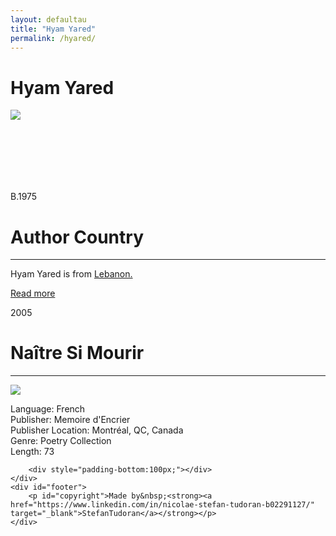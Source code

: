 ```yaml
---
layout: defaultau
title: "Hyam Yared"
permalink: /hyared/
---
```

<!-- partial:index.partial.html -->
<div class="content">
    <h1>Hyam Yared</h1>
    <div class="quote">
        <div><img src="https://leblogdumarathon.files.wordpress.com/2015/06/hyam-yared-c2a9-laurent-denimal.jpg?w=640" class="logo"></div>
    </div>
    <div class="timeline">
        <div style="padding-bottom:100px;"></div>
        <div class="block">
            <div class="date right"><p class="right"> B.1975 </p></div>
            <div class="dot"></div>
            <div class="left first">
            <div class="author_country">
                <h1>Author Country</h1><hr>
          <div class="aclocation">  <p> Hyam Yared is from <a href="{{ site.baseurl }}/65"> Lebanon.</a></p></div>
              <div class="acreadmore">   <a href="https://en.wikipedia.org/wiki/Hyam_Yared" target="_blank">Read more</a> </div>
            </div>
            </div>
        </div>
        <div class="block">
            <div class="date left"><p class="left">2005</p></div>
            <div class="dot"></div>
            <div class="right">
                <h1>Naître Si Mourir</h1><hr>
                <p><img src="https://m.media-amazon.com/images/W/WEBP_402378-T2/images/I/41baeDGyVNL._SY291_BO1,204,203,200_QL40_FMwebp_.jpg"></p>
                <p>
                Language: French<br>
                Publisher: Memoire d'Encrier<br>
                Publisher Location: Montréal, QC, Canada<br>
                Genre: Poetry Collection<br>
                Length: 73<br>
                </p>
            </div>
        </div>

        <div style="padding-bottom:100px;"></div>
    </div>
    <div id="footer">
        <p id="copyright">Made by&nbsp;<strong><a href="https://www.linkedin.com/in/nicolae-stefan-tudoran-b02291127/" target="_blank">StefanTudoran</a></strong></p>
    </div>
</div>
<!-- partial -->
  <script src='https://cdnjs.cloudflare.com/ajax/libs/jquery/3.1.1/jquery.min.js'></script><script  src="assets/js/authorscript.js"></script>
